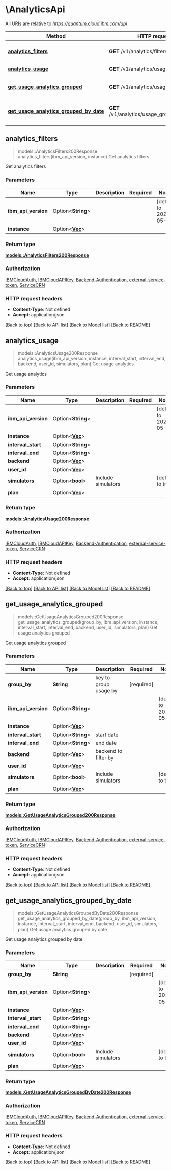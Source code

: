 # \AnalyticsApi

All URIs are relative to *https://quantum.cloud.ibm.com/api*

Method | HTTP request | Description
------------- | ------------- | -------------
[**analytics_filters**](AnalyticsApi.md#analytics_filters) | **GET** /v1/analytics/filters | Get analytics filters
[**analytics_usage**](AnalyticsApi.md#analytics_usage) | **GET** /v1/analytics/usage | Get usage analytics
[**get_usage_analytics_grouped**](AnalyticsApi.md#get_usage_analytics_grouped) | **GET** /v1/analytics/usage_grouped | Get usage analytics grouped
[**get_usage_analytics_grouped_by_date**](AnalyticsApi.md#get_usage_analytics_grouped_by_date) | **GET** /v1/analytics/usage_grouped_by_date | Get usage analytics grouped by date



## analytics_filters

> models::AnalyticsFilters200Response analytics_filters(ibm_api_version, instance)
Get analytics filters

Get analytics filters

### Parameters


Name | Type | Description  | Required | Notes
------------- | ------------- | ------------- | ------------- | -------------
**ibm_api_version** | Option<**String**> |  |  |[default to 2025-05-01]
**instance** | Option<[**Vec<String>**](String.md)> |  |  |

### Return type

[**models::AnalyticsFilters200Response**](analytics_filters_200_response.md)

### Authorization

[IBMCloudAuth](../README.md#IBMCloudAuth), [IBMCloudAPIKey](../README.md#IBMCloudAPIKey), [Backend-Authentication](../README.md#Backend-Authentication), [external-service-token](../README.md#external-service-token), [ServiceCRN](../README.md#ServiceCRN)

### HTTP request headers

- **Content-Type**: Not defined
- **Accept**: application/json

[[Back to top]](#) [[Back to API list]](../README.md#documentation-for-api-endpoints) [[Back to Model list]](../README.md#documentation-for-models) [[Back to README]](../README.md)


## analytics_usage

> models::AnalyticsUsage200Response analytics_usage(ibm_api_version, instance, interval_start, interval_end, backend, user_id, simulators, plan)
Get usage analytics

Get usage analytics

### Parameters


Name | Type | Description  | Required | Notes
------------- | ------------- | ------------- | ------------- | -------------
**ibm_api_version** | Option<**String**> |  |  |[default to 2025-05-01]
**instance** | Option<[**Vec<String>**](String.md)> |  |  |
**interval_start** | Option<**String**> |  |  |
**interval_end** | Option<**String**> |  |  |
**backend** | Option<[**Vec<String>**](String.md)> |  |  |
**user_id** | Option<[**Vec<String>**](String.md)> |  |  |
**simulators** | Option<**bool**> | Include simulators |  |[default to true]
**plan** | Option<[**Vec<String>**](String.md)> |  |  |

### Return type

[**models::AnalyticsUsage200Response**](analytics_usage_200_response.md)

### Authorization

[IBMCloudAuth](../README.md#IBMCloudAuth), [IBMCloudAPIKey](../README.md#IBMCloudAPIKey), [Backend-Authentication](../README.md#Backend-Authentication), [external-service-token](../README.md#external-service-token), [ServiceCRN](../README.md#ServiceCRN)

### HTTP request headers

- **Content-Type**: Not defined
- **Accept**: application/json

[[Back to top]](#) [[Back to API list]](../README.md#documentation-for-api-endpoints) [[Back to Model list]](../README.md#documentation-for-models) [[Back to README]](../README.md)


## get_usage_analytics_grouped

> models::GetUsageAnalyticsGrouped200Response get_usage_analytics_grouped(group_by, ibm_api_version, instance, interval_start, interval_end, backend, user_id, simulators, plan)
Get usage analytics grouped

Get usage analytics grouped

### Parameters


Name | Type | Description  | Required | Notes
------------- | ------------- | ------------- | ------------- | -------------
**group_by** | **String** | key to group usage by | [required] |
**ibm_api_version** | Option<**String**> |  |  |[default to 2025-05-01]
**instance** | Option<[**Vec<String>**](String.md)> |  |  |
**interval_start** | Option<**String**> | start date |  |
**interval_end** | Option<**String**> | end date |  |
**backend** | Option<[**Vec<String>**](String.md)> | backend to filter by |  |
**user_id** | Option<[**Vec<String>**](String.md)> |  |  |
**simulators** | Option<**bool**> | Include simulators |  |[default to true]
**plan** | Option<[**Vec<String>**](String.md)> |  |  |

### Return type

[**models::GetUsageAnalyticsGrouped200Response**](get_usage_analytics_grouped_200_response.md)

### Authorization

[IBMCloudAuth](../README.md#IBMCloudAuth), [IBMCloudAPIKey](../README.md#IBMCloudAPIKey), [Backend-Authentication](../README.md#Backend-Authentication), [external-service-token](../README.md#external-service-token), [ServiceCRN](../README.md#ServiceCRN)

### HTTP request headers

- **Content-Type**: Not defined
- **Accept**: application/json

[[Back to top]](#) [[Back to API list]](../README.md#documentation-for-api-endpoints) [[Back to Model list]](../README.md#documentation-for-models) [[Back to README]](../README.md)


## get_usage_analytics_grouped_by_date

> models::GetUsageAnalyticsGroupedByDate200Response get_usage_analytics_grouped_by_date(group_by, ibm_api_version, instance, interval_start, interval_end, backend, user_id, simulators, plan)
Get usage analytics grouped by date

Get usage analytics grouped by date

### Parameters


Name | Type | Description  | Required | Notes
------------- | ------------- | ------------- | ------------- | -------------
**group_by** | **String** |  | [required] |
**ibm_api_version** | Option<**String**> |  |  |[default to 2025-05-01]
**instance** | Option<[**Vec<String>**](String.md)> |  |  |
**interval_start** | Option<**String**> |  |  |
**interval_end** | Option<**String**> |  |  |
**backend** | Option<[**Vec<String>**](String.md)> |  |  |
**user_id** | Option<[**Vec<String>**](String.md)> |  |  |
**simulators** | Option<**bool**> | Include simulators |  |[default to true]
**plan** | Option<[**Vec<String>**](String.md)> |  |  |

### Return type

[**models::GetUsageAnalyticsGroupedByDate200Response**](get_usage_analytics_grouped_by_date_200_response.md)

### Authorization

[IBMCloudAuth](../README.md#IBMCloudAuth), [IBMCloudAPIKey](../README.md#IBMCloudAPIKey), [Backend-Authentication](../README.md#Backend-Authentication), [external-service-token](../README.md#external-service-token), [ServiceCRN](../README.md#ServiceCRN)

### HTTP request headers

- **Content-Type**: Not defined
- **Accept**: application/json

[[Back to top]](#) [[Back to API list]](../README.md#documentation-for-api-endpoints) [[Back to Model list]](../README.md#documentation-for-models) [[Back to README]](../README.md)

